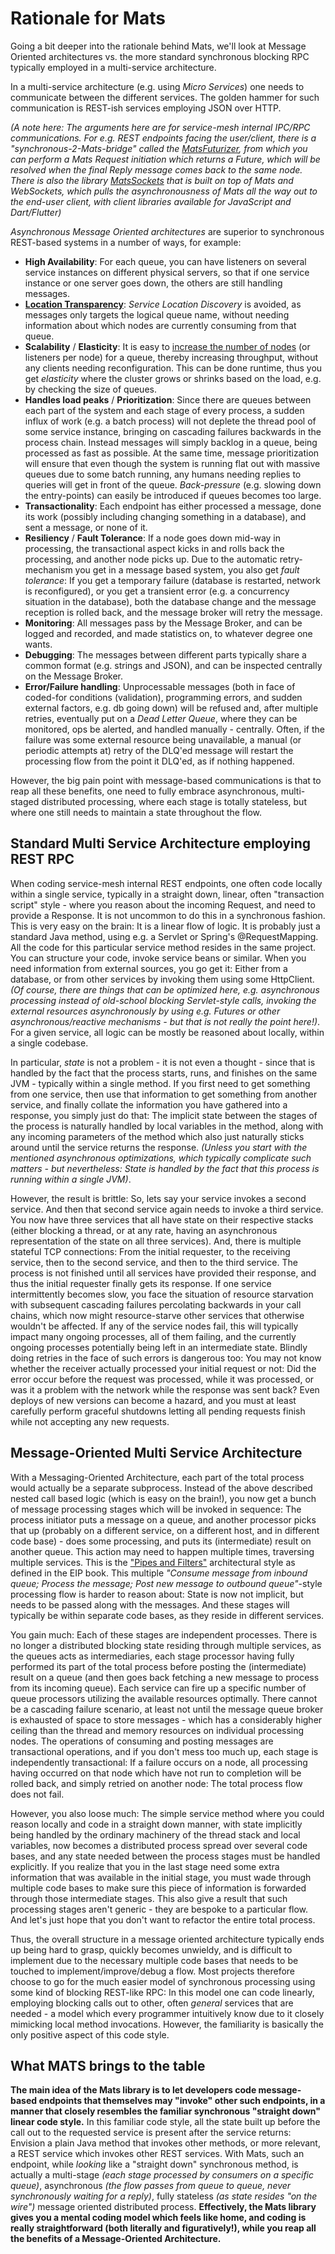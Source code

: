 # Rationale for Mats

Going a bit deeper into the rationale behind Mats, we'll look at Message Oriented architectures vs. the more standard
synchronous blocking RPC typically employed in a multi-service architecture.

In a multi-service architecture (e.g. using <i>Micro Services</i>) one needs to communicate between the different
services. The golden hammer for such communication is REST-ish services employing JSON over HTTP.

*(A note here: The arguments here are for service-mesh internal IPC/RPC communications. For e.g. REST endpoints facing
the user/client, there is a "synchronous-2-Mats-bridge" called
the [MatsFuturizer](https://mats3.io/docs/sync-async-bridge/), from which you can perform a Mats Request
initiation which returns a Future, which will be resolved when the final Reply message comes back to the same node.
There is also the library [MatsSockets](https://matssocket.io) that is built on top of Mats and
WebSockets, which pulls the asynchronousness of Mats all the way out to the end-user client, with client libraries
available for JavaScript and Dart/Flutter)*

*Asynchronous Message Oriented architectures* are superior to synchronous REST-based systems in a number of ways, for
example:

* **High Availability**: For each queue, you can have listeners on several service instances on different physical
  servers, so that if one service instance or one server goes down, the others are still handling messages.
* **[Location Transparency](http://www.reactivemanifesto.org/glossary#Location-Transparency)**: *Service Location
  Discovery* is avoided, as messages only targets the logical queue name, without needing information about which nodes
  are currently consuming from that queue.
* **Scalability** / **Elasticity**: It is easy
  to [increase the number of nodes](http://www.reactivemanifesto.org/glossary#Replication) (or listeners per node) for a
  queue, thereby increasing throughput, without any clients needing reconfiguration. This can be done runtime, thus you
  get *elasticity* where the cluster grows or shrinks based on the load, e.g. by checking the size of queues.
* **Handles load peaks** / **Prioritization**: Since there are queues between each part of the system and each stage of
  every process, a sudden influx of work (e.g. a batch process) will not deplete the thread pool of some service
  instance, bringing on cascading failures backwards in the process chain. Instead messages will simply backlog in a
  queue, being processed as fast as possible. At the same time, message prioritization will ensure that even though the
  system is running flat out with massive queues due to some batch running, any humans needing replies to queries will
  get in front of the queue. *Back-pressure* (e.g. slowing down the entry-points) can easily be introduced if queues
  becomes too large.
* **Transactionality**: Each endpoint has either processed a message, done its work (possibly including changing
  something in a database), and sent a message, or none of it.
* **Resiliency** / **Fault Tolerance**: If a node goes down mid-way in processing, the transactional aspect kicks in and
  rolls back the processing, and another node picks up. Due to the automatic retry-mechanism you get in a message based
  system, you also get *fault tolerance*: If you get a temporary failure (database is restarted, network is
  reconfigured), or you get a transient error (e.g. a concurrency situation in the database), both the database change
  and the message reception is rolled back, and the message broker will retry the message.
* **Monitoring**: All messages pass by the Message Broker, and can be logged and recorded, and made statistics on, to
  whatever degree one wants.
* **Debugging**: The messages between different parts typically share a common format (e.g. strings and JSON), and can
  be inspected centrally on the Message Broker.
* **Error/Failure handling**: Unprocessable messages (both in face of coded-for conditions (validation), programming
  errors, and sudden external factors, e.g. db going down) will be refused and, after multiple retries, eventually put
  on a *Dead Letter Queue*, where they can be monitored, ops be alerted, and handled manually - centrally. Often, if the
  failure was some external resource being unavailable, a manual (or periodic attempts at) retry of the DLQ'ed message
  will restart the processing flow from the point it DLQ'ed, as if nothing happened.

However, the big pain point with message-based communications is that to reap all these benefits, one need to fully
embrace asynchronous, multi-staged distributed processing, where each stage is totally stateless, but where one still
needs to maintain a state throughout the flow.

## Standard Multi Service Architecture employing REST RPC

When coding service-mesh internal REST endpoints, one often code locally within a single service, typically in a
straight down, linear, often "transaction script" style - where you reason about the incoming Request, and need to
provide a Response. It is not uncommon to do this in a synchronous fashion. This is very easy on the brain: It is a
linear flow of logic. It is probably just a standard Java method, using e.g. a Servlet or Spring's @RequestMapping. All
the code for this particular service method resides in the same project. You can structure your code, invoke service
beans or similar. When you need information from external sources, you go get it: Either from a database, or from other
services by invoking them using some HttpClient. *(Of course, there are things that can be optimized here, e.g.
asynchronous processing instead of old-school blocking Servlet-style calls, invoking the external resources
asynchronously by using e.g. Futures or other asynchronous/reactive mechanisms - but that is not really the point
here!)*. For a given service, all logic can be mostly be reasoned about locally, within a single codebase.

In particular, *state* is not a problem - it is not even a thought - since that is handled by the fact that the process
starts, runs, and finishes on the same JVM - typically within a single method. If you first need to get something from
one service, then use that information to get something from another service, and finally collate the information you
have gathered into a response, you simply just do that: The implicit state between the stages of the process is
naturally handled by local variables in the method, along with any incoming parameters of the method which also just
naturally sticks around until the service returns the response. *(Unless you start with the mentioned asynchronous
optimizations, which typically complicate such matters - but nevertheless: State is handled by the fact that this
process is running within a single JVM)*.

However, the result is brittle: So, lets say your service invokes a second service. And then that second service again
needs to invoke a third service. You now have three services that all have state on their respective stacks (either
blocking a thread, or at any rate, having an asynchronous representation of the state on all three services). And, there
is multiple stateful TCP connections: From the initial requester, to the receiving service, then to the second service,
and then to the third service. The process is not finished until all services have provided their response, and thus the
initial requester finally gets its response. If one service intermittently becomes slow, you face the situation of
resource starvation with subsequent cascading failures percolating backwards in your call chains, which now might
resource-starve other services that otherwise wouldn't be affected. If any of the service nodes fail, this will
typically impact many ongoing processes, all of them failing, and the currently ongoing processes potentially being left
in an intermediate state. Blindly doing retries in the face of such errors is dangerous too: You may not know whether
the receiver actually processed your initial request or not: Did the error occur before the request was processed, while
it was processed, or was it a problem with the network while the response was sent back? Even deploys of new versions
can become a hazard, and you must at least carefully perform graceful shutdowns letting all pending requests finish
while not accepting any new requests.

## Message-Oriented Multi Service Architecture

With a Messaging-Oriented Architecture, each part of the total process would actually be a separate subprocess. Instead
of the above described nested call based logic (which is easy on the brain!), you now get a bunch of message processing
stages which will be invoked in sequence: The process initiator puts a message on a queue, and another processor picks
that up (probably on a different service, on a different host, and in different code base) - does some processing, and
puts its (intermediate) result on another queue. This action may need to happen multiple times, traversing multiple
services. This is
the ["Pipes and Filters"](https://www.enterpriseintegrationpatterns.com/patterns/messaging/PipesAndFilters.html)
architectural style as defined in the EIP book. This multiple *"Consume message from inbound queue; Process the message;
Post new message to outbound queue"*-style processing flow is harder to reason about: State is now not implicit, but
needs to be passed along with the messages. And these stages will typically be within separate code bases, as they
reside in different services.

You gain much: Each of these stages are independent processes. There is no longer a distributed blocking state residing
through multiple services, as the queues acts as intermediaries, each stage processor having fully performed its part of
the total process before posting the (intermediate) result on a queue (and then goes back fetching a new message to
process from its incoming queue). Each service can fire up a specific number of queue processors utilizing the available
resources optimally. There cannot be a cascading failure scenario, at least not until the message queue broker is
exhausted of space to store messages - which has a considerably higher ceiling than the thread and memory resources on
individual processing nodes. The operations of consuming and posting messages are transactional operations, and if you
don't mess too much up, each stage is independently transactional: If a failure occurs on a node, all processing having
occurred on that node which have not run to completion will be rolled back, and simply retried on another node: The
total process flow does not fail.

However, you also loose much: The simple service method where you could reason locally and code in a straight down
manner, with state implicitly being handled by the ordinary machinery of the thread stack and local variables, now
becomes a distributed process spread over several code bases, and any state needed between the process stages must be
handled explicitly. If you realize that you in the last stage need some extra information that was available in the
initial stage, you must wade through multiple code bases to make sure this piece of information is forwarded through
those intermediate stages. This also give a result that such processing stages aren't generic - they are bespoke to a
particular flow. And let's just hope that you don't want to refactor the entire total process.

Thus, the overall structure in a message oriented architecture typically ends up being hard to grasp, quickly becomes
unwieldy, and is difficult to implement due to the necessary multiple code bases that needs to be touched to
implement/improve/debug a flow. Most projects therefore choose to go for the much easier model of synchronous processing
using some kind of blocking REST-like RPC: In this model one can code linearly, employing blocking calls out to other,
often *general* services that are needed - a model which every programmer intuitively know due to it closely mimicking
local method invocations. However, the familiarity is basically the only positive aspect of this code style.

## What MATS brings to the table

**The main idea of the Mats library is to let developers code message-based endpoints that themselves may "invoke" other
such endpoints, in a manner that closely resembles the familiar synchronous "straight down" linear code style.** In this
familiar code style, all the state built up before the call out to the requested service is present after the service
returns: Envision a plain Java method that invokes other methods, or more relevant, a REST service which invokes other
REST services. With Mats, such an endpoint, while *looking* like a "straight down" synchronous method, is actually a
multi-stage *(each stage processed by consumers on a specific queue)*, asynchronous *(the flow passes from queue to
queue, never synchronously waiting for a reply)*, fully stateless *(as state resides "on the wire")* message oriented
distributed process.
**Effectively, the Mats library gives you a mental coding model which feels like home, and coding is really
straightforward (both literally and figuratively!), while you reap all the benefits of a Message-Oriented
Architecture.**
